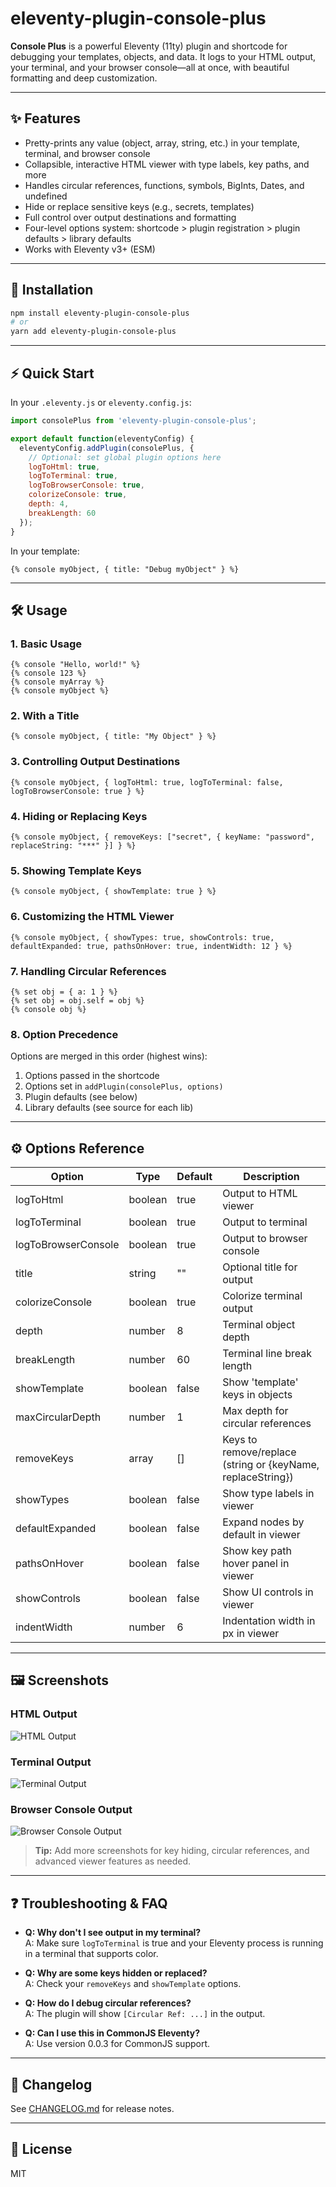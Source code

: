 # eleventy-plugin-console-plus

**Console Plus** is a powerful Eleventy (11ty) plugin and shortcode for debugging your templates, objects, and data. It logs to your HTML output, your terminal, and your browser console—all at once, with beautiful formatting and deep customization.

---

## ✨ Features

- Pretty-prints any value (object, array, string, etc.) in your template, terminal, and browser console
- Collapsible, interactive HTML viewer with type labels, key paths, and more
- Handles circular references, functions, symbols, BigInts, Dates, and undefined
- Hide or replace sensitive keys (e.g., secrets, templates)
- Full control over output destinations and formatting
- Four-level options system: shortcode > plugin registration > plugin defaults > library defaults
- Works with Eleventy v3+ (ESM)

---

## 🚀 Installation

```bash
npm install eleventy-plugin-console-plus
# or
yarn add eleventy-plugin-console-plus
```

---

## ⚡ Quick Start

In your `.eleventy.js` or `eleventy.config.js`:

```js
import consolePlus from 'eleventy-plugin-console-plus';

export default function(eleventyConfig) {
  eleventyConfig.addPlugin(consolePlus, {
    // Optional: set global plugin options here
    logToHtml: true,
    logToTerminal: true,
    logToBrowserConsole: true,
    colorizeConsole: true,
    depth: 4,
    breakLength: 60
  });
}
```

In your template:

```njk
{% console myObject, { title: "Debug myObject" } %}
```

---

## 🛠️ Usage

### 1. **Basic Usage**

```njk
{% console "Hello, world!" %}
{% console 123 %}
{% console myArray %}
{% console myObject %}
```

### 2. **With a Title**

```njk
{% console myObject, { title: "My Object" } %}
```

### 3. **Controlling Output Destinations**

```njk
{% console myObject, { logToHtml: true, logToTerminal: false, logToBrowserConsole: true } %}
```

### 4. **Hiding or Replacing Keys**

```njk
{% console myObject, { removeKeys: ["secret", { keyName: "password", replaceString: "***" }] } %}
```

### 5. **Showing Template Keys**

```njk
{% console myObject, { showTemplate: true } %}
```

### 6. **Customizing the HTML Viewer**

```njk
{% console myObject, { showTypes: true, showControls: true, defaultExpanded: true, pathsOnHover: true, indentWidth: 12 } %}
```

### 7. **Handling Circular References**

```njk
{% set obj = { a: 1 } %}
{% set obj = obj.self = obj %}
{% console obj %}
```

### 8. **Option Precedence**

Options are merged in this order (highest wins):
1. Options passed in the shortcode
2. Options set in `addPlugin(consolePlus, options)`
3. Plugin defaults (see below)
4. Library defaults (see source for each lib)

---

## ⚙️ Options Reference

| Option              | Type      | Default   | Description |
|---------------------|-----------|-----------|-------------|
| logToHtml           | boolean   | true      | Output to HTML viewer |
| logToTerminal       | boolean   | true      | Output to terminal |
| logToBrowserConsole | boolean   | true      | Output to browser console |
| title               | string    | ""        | Optional title for output |
| colorizeConsole     | boolean   | true      | Colorize terminal output |
| depth               | number    | 8         | Terminal object depth |
| breakLength         | number    | 60        | Terminal line break length |
| showTemplate        | boolean   | false     | Show 'template' keys in objects |
| maxCircularDepth    | number    | 1         | Max depth for circular references |
| removeKeys          | array     | []        | Keys to remove/replace (string or {keyName, replaceString}) |
| showTypes           | boolean   | false     | Show type labels in viewer |
| defaultExpanded     | boolean   | false     | Expand nodes by default in viewer |
| pathsOnHover        | boolean   | false     | Show key path hover panel in viewer |
| showControls        | boolean   | false     | Show UI controls in viewer |
| indentWidth         | number    | 6         | Indentation width in px in viewer |

---

## 🖼️ Screenshots

### HTML Output
![HTML Output](./template.png)

### Terminal Output
![Terminal Output](./terminal.png)

### Browser Console Output
![Browser Console Output](./browser-console.png)

> **Tip:** Add more screenshots for key hiding, circular references, and advanced viewer features as needed.

---

## ❓ Troubleshooting & FAQ

- **Q: Why don't I see output in my terminal?**  
  A: Make sure `logToTerminal` is true and your Eleventy process is running in a terminal that supports color.

- **Q: Why are some keys hidden or replaced?**  
  A: Check your `removeKeys` and `showTemplate` options.

- **Q: How do I debug circular references?**  
  A: The plugin will show `[Circular Ref: ...]` in the output.

- **Q: Can I use this in CommonJS Eleventy?**  
  A: Use version 0.0.3 for CommonJS support.

---

## 📝 Changelog

See [CHANGELOG.md](./CHANGELOG.md) for release notes.

---

## 📄 License

MIT 
